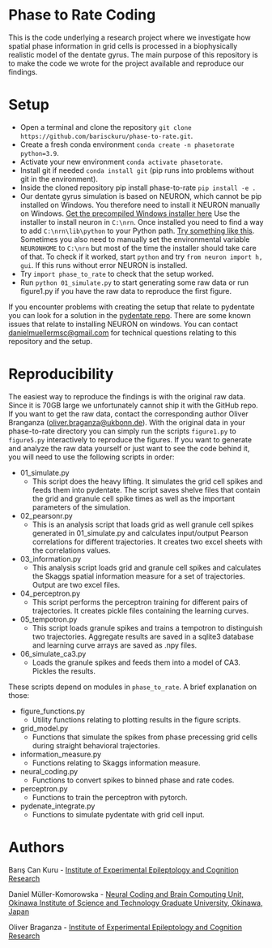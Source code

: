 # Phase to Rate Coding
This is the code underlying a research project where we investigate how spatial phase information in grid cells is processed in a biophysically
realistic model of the dentate gyrus. The main purpose of this repository is to make the code we wrote for the project available and reproduce our findings.

# Setup
- Open a terminal and clone the repository `git clone https://github.com/barisckuru/phase-to-rate.git`.
- Create a fresh conda environment `conda create -n phasetorate python=3.9`.
- Activate your new environment `conda activate phasetorate`.
- Install git if needed `conda install git` (pip runs into problems without git in the environment).
- Inside the cloned repository pip install phase-to-rate `pip install -e .`
- Our dentate gyrus simulation is based on NEURON, which cannot be pip installed on Windows.
You therefore need to install it NEURON manually on Windows. [Get the precompiled Windows installer here](https://www.neuron.yale.edu/neuron/download)
Use the installer to install neuron in `C:\nrn`. Once installed you need to find a way to add `C:\nrn\lib\python` to your Python path. [Try something like this](https://stackoverflow.com/questions/3701646/how-to-add-to-the-pythonpath-in-windows-so-it-finds-my-modules-packages). Sometimes you also need to manually set the environmental variable `NEURONHOME` to `C:\nrn` but most of the time the installer should take care of that. To check if it worked, start `python` and try `from neuron import h, gui`. If this runs without error NEURON is installed.
- Try `import phase_to_rate` to check that the setup worked.
- Run `python 01_simulate.py` to start generating some raw data or run figure1.py if you have the raw data to reproduce the first figure.
  
If you encounter problems with creating the setup that relate to pydentate you can look for a solution in the [pydentate repo](https://github.com/danielmk/pydentate). There are some known issues that relate to installing NEURON on windows. You can contact danielmuellermsc@gmail.com for technical questions relating to this repository and the setup.

# Reproducibility
The easiest way to reproduce the findings is with the original raw data. Since it is 70GB large we unfortunately cannot ship it with the GitHub repo. If you want to get the raw data, contact the corresponding author Oliver Branganza (oliver.braganza@ukbonn.de). With the original data in your phase-to-rate directory you can simply run the scripts `figure1.py` to `figure5.py` interactively to reproduce the figures. If you want to generate and analyze the raw data yourself or just want to see the code behind it, you will need to use the following scripts in order:
- 01_simulate.py
    - This script does the heavy lifting. It simulates the grid cell spikes and feeds them into pydentate. The script saves shelve files that contain the grid and granule cell spike times as well as the important parameters of the simulation.
- 02_pearsonr.py
    - This is an analysis script that loads grid as well granule cell spikes generated in 01_simulate.py and calculates input/output Pearson correlations for different trajectories. It creates two excel sheets with the correlations values.
- 03_information.py
    - This analysis script loads grid and granule cell spikes and calculates the Skaggs spatial information measure for a set of trajectories. Output are two excel files.
- 04_perceptron.py
    - This script performs the perceptron training for different pairs of trajectories. It creates pickle files containing the learning curves.
- 05_tempotron.py
    - This script loads granule spikes and trains a tempotron to distinguish two trajectories. Aggregate results are saved in a sqlite3 database and learning curve arrays are saved as .npy files.
- 06_simulate_ca3.py
    - Loads the granule spikes and feeds them into a model of CA3. Pickles the results.

These scripts depend on modules in `phase_to_rate`. A brief explanation on those:
- figure_functions.py
    - Utility functions relating to plotting results in the figure scripts.
- grid_model.py
    - Functions that simulate the spikes from phase precessing grid cells during straight behavioral trajectories.
- information_measure.py
    - Functions relating to Skaggs information measure.
- neural_coding.py
    - Functions to convert spikes to binned phase and rate codes.
- perceptron.py
    - Functions to train the perceptron with pytorch.
- pydenate_integrate.py
    - Functions to simulate pydentate with grid cell input.

# Authors
Barış Can Kuru - [Institute of Experimental Epileptology and Cognition Research](https://eecr-bonn.de/)

Daniel Müller-Komorowska - [Neural Coding and Brain Computing Unit, Okinawa Institute of Science and Technology Graduate University, Okinawa, Japan](https://groups.oist.jp/ncbc)

Oliver Braganza - [Institute of Experimental Epileptology and Cognition Research](https://beck-group.ieecr-bonn.de/member/dr-oliver-braganza/)
